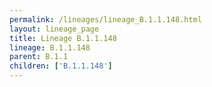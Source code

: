 ```yaml
---
permalink: /lineages/lineage_B.1.1.148.html
layout: lineage_page
title: Lineage B.1.1.148
lineage: B.1.1.148
parent: B.1.1
children: ['B.1.1.148']
---
```

